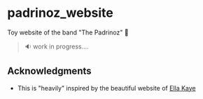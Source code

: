 # padrinoz_website
Toy website of the band "The Padrinoz" 🎸 


> 🔉 work in progress....  



## Acknowledgments

+ This is "heavily" inspired by the beautiful website of [Ella Kaye](https://ellakaye.rbind.io/)
